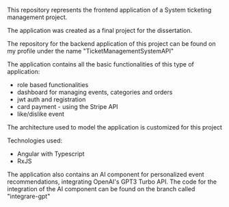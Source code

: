 This repository represents the frontend application of a System ticketing management project.

The application was created as a final project for the dissertation.

The repository for the backend application of this project can be found on my profile under the name "TicketManagementSystemAPI"

The application contains all the basic functionalities of this type of application:
- role based functionalities
- dashboard for managing events, categories and orders
- jwt auth and registration
- card payment - using the Stripe API
- like/dislike event

The architecture used to model the application is customized for this project

Technologies used:
- Angular with Typescript
- RxJS

The application also contains an AI component for personalized event recommendations, integrating OpenAI's GPT3 Turbo API.
The code for the integration of the AI ​​component can be found on the branch called "integrare-gpt"
